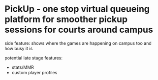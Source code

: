 # PickUp - one stop virtual queueing platform for smoother pickup sessions for courts around campus

side feature: shows where the games are happening on campus too and how busy it is

potential late stage features:
  - stats/MMR
  - custom player profiles
